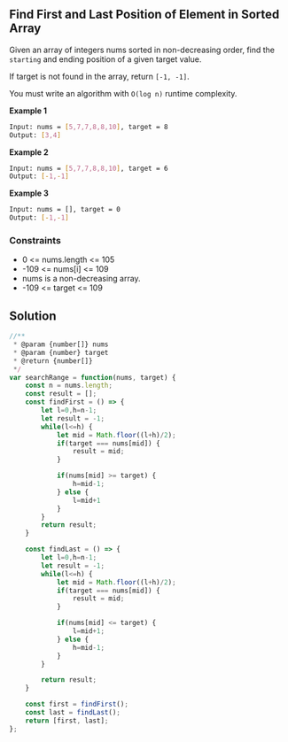 
## Find First and Last Position of Element in Sorted Array

Given an array of integers nums sorted in non-decreasing order, find the ```starting``` and ending position of a given target value.

If target is not found in the array, return ```[-1, -1]```.

You must write an algorithm with ```O(log n)``` runtime complexity.

 

**Example 1**
```bash
Input: nums = [5,7,7,8,8,10], target = 8
Output: [3,4]
```

**Example 2**
```bash
Input: nums = [5,7,7,8,8,10], target = 6
Output: [-1,-1]
```

**Example 3**
```bash
Input: nums = [], target = 0
Output: [-1,-1]
```


### Constraints
- 0 <= nums.length <= 105
- -109 <= nums[i] <= 109
- nums is a non-decreasing array.
- -109 <= target <= 109

## Solution

```javascript
//**
 * @param {number[]} nums
 * @param {number} target
 * @return {number[]}
 */
var searchRange = function(nums, target) {
    const n = nums.length;
    const result = [];
    const findFirst = () => {
        let l=0,h=n-1;
        let result = -1;
        while(l<=h) {
            let mid = Math.floor((l+h)/2);
            if(target === nums[mid]) {
                result = mid;
            }

            if(nums[mid] >= target) {
                h=mid-1;
            } else {
                l=mid+1
            }
        }
        return result;
    }

    const findLast = () => {
        let l=0,h=n-1;
        let result = -1;
        while(l<=h) {
            let mid = Math.floor((l+h)/2);
            if(target === nums[mid]) {
                result = mid;
            }

            if(nums[mid] <= target) {
                l=mid+1;
            } else {
                h=mid-1;
            }
        }

        return result;
    }

    const first = findFirst();
    const last = findLast();
    return [first, last];
};
```
